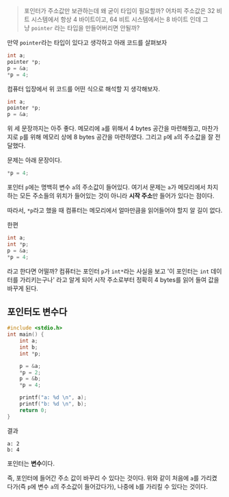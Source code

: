 > 포인터가 주소값만 보관하는데 왜 굳이 타입이 필요할까? 어차피 주소값은 32 비트 시스템에서 항상 4 바이트이고, 64 비트 시스템에서는 8 바이트 인데 그냥 `pointer` 라는 타입을 만들어버리면 안될까?

만약 `pointer`라는 타입이 있다고 생각하고 아래 코드를 살펴보자
```cpp
int a;
pointer *p;
p = &a;
*p = 4;
```

컴퓨터 입장에서 위 코드를 어떤 식으로 해석할 지 생각해보자.
```cpp
int a;
pointer *p;
p = &a;
```
위 세 문장까지는 아주 좋다. 메모리에 `a`를 위해서 4 bytes 공간을 마련해줬고, 마찬가지로 `p`를 위해 메모리 상에 8 bytes 공간을 마련하였다. 그리고 `p`에 `a`의 주소값을 잘 전달했다.

문제는 아래 문장이다.
```cpp
*p = 4;
```

포인터 `p`에는 명백히 변수 `a`의 주소값이 들어있다. 여기서 문제는 `a`가 메모리에서 차지하는 모든 주소들의 위치가 들어있는 것이 아니라 **시작 주소**만 들어가 있다는 점이다.

따라서, `*p`라고 했을 때 컴퓨터는 메모리에서 얼마만큼을 읽어들어야 할지 알 길이 없다.

한편
```cpp
int a;
int *p;
p = &a;
*p = 4;
```
라고 한다면 어떨까? 컴퓨터는 포인터 `p`가 `int*`라는 사실을 보고 '이 포인터는 `int` 데이터를 가리키는구나' 라고 알게 되어 시작 주소로부터 정확히 4 bytes를 읽어 들여 값을 바꾸게 된다.

## 포인터도 변수다

```cpp
#include <stdio.h>
int main() {
	int a;
	int b;
	int *p;

	p = &a;
	*p = 2;
	p = &b;
	*p = 4;

	printf("a: %d \n", a);
	printf("b: %d \n", b);
	return 0;
}
```
결과
```
a: 2
b: 4
```

포인터는 **변수**이다.

즉, 포인터에 들어간 주소 값이 바꾸리 수 있다는 것이다. 위와 같이 처음에 `a`를 가리켰다가(즉 `p`에 변수 `a`의 주소값이 들어갔다가), 나중에 `b`를 가리킬 수 있다는 것이다.
